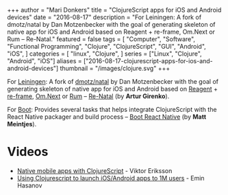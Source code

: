 +++
author = "Mari Donkers"
title = "ClojureScript apps for iOS and Android devices"
date = "2016-08-17"
description = "For Leiningen: A fork of dmotz/natal by Dan Motzenbecker with the goal of generating skeleton of native app for iOS and Android based on Reagent + re-frame, Om.Next or Rum – Re-Natal."
featured = false
tags = [
    "Computer",
    "Software",
    "Functional Programming",
    "Clojure",
    "ClojureScript",
    "GUI",
    "Android",
    "iOS",
]
categories = [
    "linux",
    "Clojure",
]
series = ["Linux", "Clojure", "Android", "iOS"]
aliases = ["2016-08-17-clojurescript-apps-for-ios-and-android-devices"]
thumbnail = "/images/clojure.svg"
+++

For [Leiningen](http://leiningen.org): A fork of [dmotz/natal](https://github.com/dmotz/natal) by Dan Motzenbecker with the goal of generating skeleton of native app for iOS and Android based on [Reagent](https://github.com/reagent-project/reagent) + [re-frame](https://github.com/Day8/re-frame), [Om.Next](https://github.com/omcljs/om/wiki/Quick-Start-(om.next)) or [Rum](https://github.com/tonsky/rum) – [Re-Natal](https://github.com/drapanjanas/re-natal) (by **Artur Girenko**).
<!--more-->

For [Boot](https://github.com/boot-clj/boot): Provides several tasks that helps integrate ClojureScript with the React Native packager and build process – [Boot React Native](https://github.com/mjmeintjes/boot-react-native) (by **Matt Meintjes**).

# Videos

- [Native mobile apps with ClojureScript](https://youtu.be/6IYm34nDL64) - Viktor Eriksson
- [Using Clojurescript to launch iOS/Android apps to 1M users](https://www.youtube.com/watch?v=-zM5fDN_AHY) - Emin Hasanov
